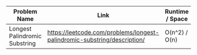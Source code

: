 | Problem Name            | Link                                                         | Runtime / Space  | Date Added |
| ----------------------- | ------------------------------------------------------------ |------------------| ---------- |
| Longest Palindromic Substring |  https://leetcode.com/problems/longest-palindromic-substring/description/ |  O(n^2) / O(n)  | 02/06/25   |
